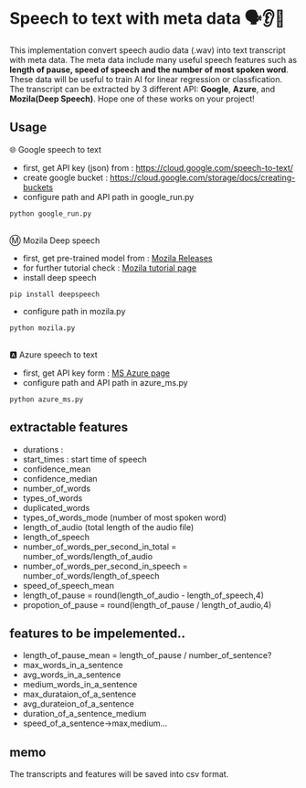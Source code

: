 # Speech to text with meta data 🗣👂📝
This implementation convert speech audio data (.wav) into text transcript with meta data. The meta data include many useful speech features such as **length of pause, speed of speech and the number of most spoken word**. These data will be useful to train AI for linear regression or classfication. The transcript can be extracted by 3 different API: **Google**, **Azure**, and **Mozila(Deep Speech)**. Hope one of these works on your project!

## Usage
🌐 Google speech to text
- first, get API key (json) from : https://cloud.google.com/speech-to-text/
- create google bucket : https://cloud.google.com/storage/docs/creating-buckets
- configure path and API path in google_run.py
```
python google_run.py
```
\
Ⓜ️ Mozila Deep speech
- first, get pre-trained model from : [Mozila Releases](https://github.com/mozilla/DeepSpeech/releases)
- for further tutorial check : [Mozila tutorial page](https://deepspeech.readthedocs.io/en/latest/USING.html)
- install deep speech
```
pip install deepspeech
```
- configure path in mozila.py
```
python mozila.py
```
\
🅰️ Azure speech to text
- first, get API key form : [MS Azure page](https://azure.microsoft.com/en-us/products/cognitive-services/speech-to-text)
- configure path and API path in azure_ms.py
```
python azure_ms.py
```

## extractable features
- durations : 
- start_times : start time of speech
- confidence_mean
- confidence_median
- number_of_words
- types_of_words
- duplicated_words
- types_of_words_mode (number of most spoken word)
- length_of_audio (total length of the audio file)
- length_of_speech
- number_of_words_per_second_in_total = number_of_words/length_of_audio
- number_of_words_per_second_in_speech = number_of_words/length_of_speech
- speed_of_speech_mean
- length_of_pause = round(length_of_audio - length_of_speech,4)
- propotion_of_pause = round(length_of_pause / length_of_audio,4)
    
## features to be impelemented..
- length_of_pause_mean = length_of_pause / number_of_sentence?
- max_words_in_a_sentence
- avg_words_in_a_sentence
- medium_words_in_a_sentence
- max_durataion_of_a_sentence
- avg_durateion_of_a_sentence
- duration_of_a_sentence_medium
- speed_of_a_sentence->max,medium...

## memo
The transcripts and features will be saved into csv format.
